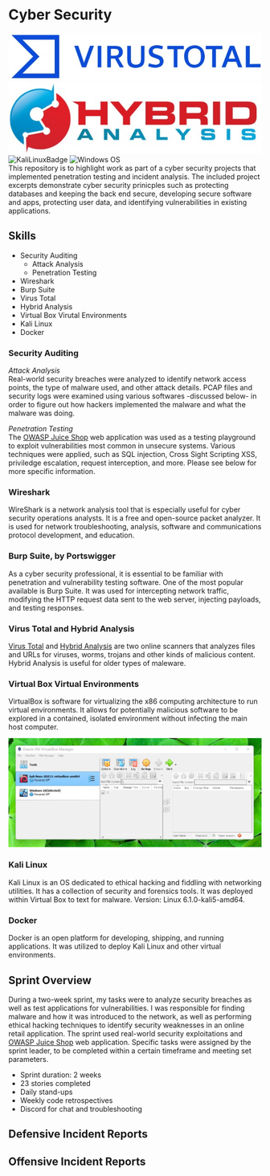 # Cyber Security
![Virus Total](https://github.com/serengetijade/Cyber_Security/blob/main/img/VirusTotal.jpg)
![HybridAnalysis](https://github.com/serengetijade/Cyber_Security/blob/main/img/HybridAnalysis.jpg)
<br> 
![KaliLinuxBadge](https://img.shields.io/badge/Kali_Linux-557C94?style=for-the-badge&logo=kali-linux&logoColor=white)
![Windows OS](https://img.shields.io/badge/Windows-0078D6?style=for-the-badge&logo=windows&logoColor=white)
<br>
This repository is to highlight work as part of a cyber security projects that implemented penetration testing and incident analysis. The included project excerpts demonstrate cyber security prinicples such as protecting databases and keeping the back end secure, developing secure software and apps, protecting user data, and identifying vulnerabilities in existing applications. 

## Skills
- Security Auditing
  - Attack Analysis
  - Penetration Testing
- Wireshark
- Burp Suite
- Virus Total
- Hybrid Analysis
- Virtual Box Virutal Environments
- Kali Linux
- Docker

### Security Auditing
<i>Attack Analysis</i>
<br>Real-world security breaches were analyzed to identify network access points, the type of malware used, and other attack details. PCAP files and security logs were examined using various softwares -discussed below- in order to figure out how hackers implemented the malware and what the malware was doing. 

<i>Penetration Testing</i>
<br>The [OWASP Juice Shop](https://owasp.org/www-project-juice-shop/) web application was used as a testing playground to exploit vulnerabilities most common in unsecure systems. Various techniques were applied, such as SQL injection, Cross Sight Scripting XSS, priviledge escalation, request interception, and more. Please see below for more specific information. 

### Wireshark
WireShark is a network analysis tool that is especially useful for cyber security operations analysts. It is a free and open-source packet analyzer. It is used for network troubleshooting, analysis, software and communications protocol development, and education.

### Burp Suite, by Portswigger
As a cyber security professional, it is essential to be familiar with penetration and vulnerability testing software. One of the most popular available is Burp Suite. It was used for intercepting network traffic, modifying the HTTP request data sent to the web server, injecting payloads, and testing responses.

### Virus Total and Hybrid Analysis
[Virus Total](https://www.virustotal.com/) and [Hybrid Analysis](https://www.hybrid-analysis.com/) are two online scanners that analyzes files and URLs for viruses, worms, trojans and other kinds of malicious content. Hybrid Analysis is useful for older types of maleware. 

### Virtual Box Virtual Environments
VirtualBox is software for virtualizing the x86 computing architecture to run virtual environments. It allows for potentially malicious software to be explored in a contained, isolated environment without infecting the main host computer. 

![KaliLinuxVirtualBox](https://github.com/serengetijade/Cyber_Security/blob/main/img/VirtualBox.jpg)

### Kali Linux 

Kali Linux is an OS dedicated to ethical hacking and fiddling with networking utilities. It has a collection of security and forensics tools. It was deployed within Virtual Box to text for malware. 
Version: Linux 6.1.0-kali5-amd64.

### Docker
Docker is an open platform for developing, shipping, and running applications. It was utilized to deploy Kali Linux and other virtual environments. 

## Sprint Overview
During a two-week sprint, my tasks were to analyze security breaches as well as test applications for vulnerabilities. I was responsible for finding malware and how it was introduced to the network, as well as performing ethical hacking techniques to identify security weaknesses in an online retail application. The sprint used real-world security exploitations and [OWASP Juice Shop](https://owasp.org/www-project-juice-shop/) web application. Specific tasks were assigned by the sprint leader, to be completed within a certain timeframe and meeting set parameters.

- Sprint duration: 2 weeks
- 23 stories completed
- Daily stand-ups
- Weekly code retrospectives
- Discord for chat and troubleshooting

## Defensive Incident Reports

## Offensive Incident Reports
